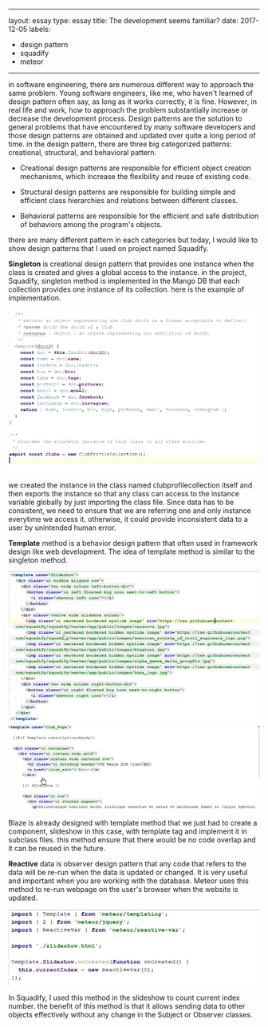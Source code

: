 
---
layout: essay
type: essay
title: The development seems familiar?
date: 2017-12-05
labels:
  - design pattern
  - squadify
  - meteor
---

in software engineering, there are numerous different way to approach the same problem. Young software engineers, like me, who haven't learned of design pattern often say, as long as it works correctly, it is fine. However, in real life and work, how to approach the problem substantially increase or decrease the development process. Design patterns are the solution to general problems that have encountered by many software developers and those design patterns are obtained and updated over quite a long period of time. in the design pattern, there are three big categorized patterns: creational, structural, and behavioral pattern. 

- Creational design patterns are responsible for efficient object creation mechanisms, which increase the flexibility and reuse of existing code.

- Structural design patterns are responsible for building simple and efficient class hierarchies and relations between different classes.

- Behavioral patterns are responsible for the efficient and safe distribution of behaviors among the program's objects.

there are many different pattern in each categories but today, I would like to show design patterns that I used on project named Squadify.

<b>Singleton</b> is creational design pattern that provides one instance when the class is created and gives a global access to the instance. in the project, Squadify, singleton method is implemented in the Mango DB that each collection provides one instance of its collection. here is the example of implementation. 

<img class="ui image" src="../images/singleton.png">

we created the instance in the class named clubprofilecollection itself and then exports the instance so that any class can access to the instance variable globally by just importing the class file. Since data has to be consistent, we need to ensure that we are referring one and only instance everytime we access it. otherwise, it could provide inconsistent data to a user by unintended human error. 

<b>Template</b> method is a behavior design pattern that often used in framework design like web development.  The idea of template method is similar to the singleton method. 

<img class="ui image" src="../images/template1.png">
<img class="ui image" src="../images/template2.png">

Blaze is already designed with template method that we just had to create a component, slideshow in this case, with template tag and implement it in subclass files. this method ensure that there would be no code overlap and it can be reused in the future.

<b>Reactive</b> data is observer design pattern that any code that refers to the data will be re-run when the data is updated or changed. It is very useful and important when you are working with the database. Meteor uses this method to re-run webpage on the user's browser when the website is updated.

<img class="ui image" src="../images/reactive.png">

In Squadify, I used this method in the slideshow to count current index number. the benefit of this method is that it allows sending data to other objects effectively without any change in the Subject or Observer classes.
